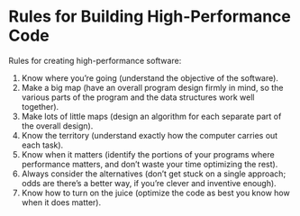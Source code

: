 # Rules for Building High-Performance Code

Rules for creating high-performance software:

1. Know where you’re going (understand the objective of the software).
2. Make a big map (have an overall program design firmly in mind, so the various parts of the program and the data structures work well together).
3. Make lots of little maps (design an algorithm for each separate part of the overall design).
4. Know the territory (understand exactly how the computer carries out each task).
5. Know when it matters (identify the portions of your programs where performance matters, and don’t waste your time optimizing the rest).
6. Always consider the alternatives (don’t get stuck on a single approach; odds are there’s a better way, if you’re clever and inventive enough).
7. Know how to turn on the juice (optimize the code as best you know how when it does matter).

[](http://www.jagregory.com/abrash-black-book/#chapter-1-the-best-optimizer-is-between-your-ears)
